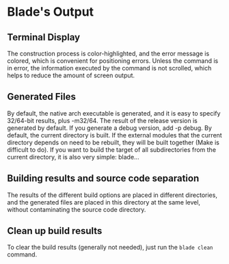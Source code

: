 # Blade's Output #

## Terminal Display ##

The construction process is color-highlighted, and the error message is colored, which is convenient for positioning errors. Unless the command is in error, the information executed by the command is not scrolled, which helps to reduce the amount of screen output.

## Generated Files ##

By default, the native arch executable is generated, and it is easy to specify 32/64-bit results, plus -m32/64.
The result of the release version is generated by default. If you generate a debug version, add -p debug.
By default, the current directory is built. If the external modules that the current directory depends on need to be rebuilt, they will be built together (Make is difficult to do).
If you want to build the target of all subdirectories from the current directory, it is also very simple: blade...

## Building results and source code separation ##

The results of the different build options are placed in different directories, and the generated files are placed in this directory at the same level, without contaminating the source code directory.

## Clean up build results ##

To clear the build results (generally not needed), just run the `blade clean` command.
